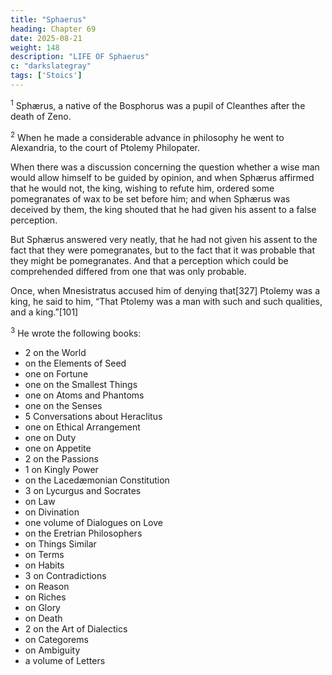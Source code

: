 ```yaml
---
title: "Sphaerus"
heading: Chapter 69
date: 2025-08-21
weight: 148
description: "LIFE OF Sphaerus"
c: "darkslategray"
tags: ['Stoics']
---
```



<sup>1</sup> Sphærus, a native of the Bosphorus was a pupil of Cleanthes after the death of Zeno.


<sup>2</sup> When he made a considerable advance in philosophy he went to Alexandria, to the court of Ptolemy Philopater. 

When there was a discussion concerning the question whether a wise man would allow himself to be guided by opinion, and when Sphærus affirmed that he would not, the king, wishing to refute him, ordered some pomegranates of wax to be set before him; and when Sphærus was deceived by them, the king shouted that he had given his assent to a false perception. 

But Sphærus answered very neatly, that he had not given his assent to the fact that they were pomegranates, but to the fact that it was probable that they might be pomegranates. And that a perception which could be comprehended differed from one that was only probable.

Once, when Mnesistratus accused him of denying that[327] Ptolemy was a king, he said to him, “That Ptolemy was a man with such and such qualities, and a king.”[101]

<sup>3</sup> He wrote the following books:

- 2 on the World
- on the Elements of Seed
- one on Fortune
- one on the Smallest Things
- one on Atoms and Phantoms
- one on the Senses
- 5 Conversations about Heraclitus
- one on Ethical Arrangement
- one on Duty
- one on Appetite
- 2 on the Passions
- 1 on Kingly Power
- on the Lacedæmonian Constitution
- 3 on Lycurgus and Socrates
- on Law
- on Divination
- one volume of Dialogues on Love
- on the Eretrian Philosophers
- on Things Similar
- on Terms
- on Habits
- 3 on Contradictions
- on Reason
- on Riches
- on Glory
- on Death
- 2 on the Art of Dialectics
- on Categorems
- on Ambiguity
- a volume of Letters
